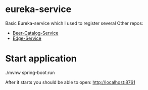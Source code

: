# eureka-service

Basic Eureka-service which I used to register several Other repos:
 * [Beer-Catalog-Service](https://github.com/ldimitrov/beer-catalog-service)
 * [Edge-Service](https://github.com/ldimitrov/edge-service)

# Start application
./mvnw spring-boot:run

After it starts you should be able to open: 
[http://localhost:8761](http://localhost:8761)
